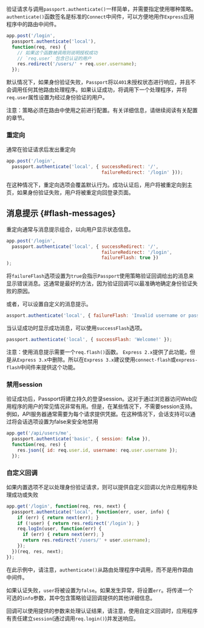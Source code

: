 验证请求与调用`passport.authenticate()`一样简单，并需要指定使用哪种策略。`authenticate()`函数签名是标准的`Connect`中间件，可以方便地用作`Express`应用程序中的路由中间件。

```js
app.post('/login',
  passport.authenticate('local'),
  function(req, res) {
    // 如果这个函数被调用则说明授权成功
    // `req.user` 包含已认证的用户
    res.redirect('/users/' + req.user.username);
  });
```

默认情况下，如果身份验证失败，`Passport`将以`401`未授权状态进行响应，并且不会调用任何其他路由处理程序。如果认证成功，将调用下一个处理程序，并将`req.user`属性设置为经过身份验证的用户。

注意：策略必须在路由中使用之前进行配置。有关详细信息，请继续阅读有关配置的章节。

### 重定向

通常在验证请求后发出重定向

```js
app.post('/login',
  passport.authenticate('local', { successRedirect: '/',
                                   failureRedirect: '/login' }));
```

在这种情况下，重定向选项会覆盖默认行为。成功认证后，用户将被重定向到主页，如果身份验证失败，用户将被重定向回登录页面。

## 消息提示 {#flash-messages}

重定向通常与消息提示组合，以向用户显示状态信息。

```js
app.post('/login',
  passport.authenticate('local', { successRedirect: '/',
                                   failureRedirect: '/login',
                                   failureFlash: true })
);
```

将`failureFlash`选项设置为`true`会指示`Passport`使用策略验证回调给出的消息来显示错误消息。这通常是最好的方法，因为验证回调可以最准确地确定身份验证失败的原因。

或者，可以设置自定义的消息提示。

```js
assport.authenticate('local', { failureFlash: 'Invalid username or password.' });
```

当认证成功时显示成功消息，可以使用`successFlash`选项。

```js
passport.authenticate('local', { successFlash: 'Welcome!' });
```

注意：使用消息提示需要一个`req.flash()`函数。 `Express 2.x`提供了此功能，但是从`Express 3.x`中删除。所以在`Express 3.x`建议使用`connect-flash`或`express-flash`中间件来提供这个功能。

### 禁用session

验证成功后，Passport将建立持久的登录session。这对于通过浏览器访问Web应用程序的用户的常见情况非常有用。但是，在某些情况下，不需要session支持。例如，API服务器通常需要为每个请求提供凭据。在这种情况下，会话支持可以通过将会话选项设置为false来安全地禁用

```js
app.get('/api/users/me',
  passport.authenticate('basic', { session: false }),
  function(req, res) {
    res.json({ id: req.user.id, username: req.user.username });
  });
```

### 自定义回调

如果内置选项不足以处理身份验证请求，则可以提供自定义回调以允许应用程序处理成功或失败

```js
app.get('/login', function(req, res, next) {
  passport.authenticate('local', function(err, user, info) {
    if (err) { return next(err); }
    if (!user) { return res.redirect('/login'); }
    req.logIn(user, function(err) {
      if (err) { return next(err); }
      return res.redirect('/users/' + user.username);
    });
  })(req, res, next);
});
```

在此示例中，请注意，`authenticate()`从路由处理程序中调用，而不是用作路由中间件。

如果认证失败，`user`将被设置为`false`。如果发生异常，将设置`err`。将传递一个可选的`info`参数，其中包含策略验证回调提供的其他详细信息。

回调可以使用提供的参数来处理认证结果，请注意，使用自定义回调时，应用程序有责任建立`session`\(通过调用`req.login()`\)并发送响应。











